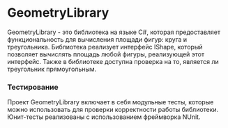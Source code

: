 # GeometryLibrary
GeometryLibrary - это библиотека на языке C#, которая предоставляет функциональность для вычисления площади фигур: круга и треугольника. Библиотека реализует интерфейс IShape, который позволяет вычислять площадь любой фигуры, реализующей этот интерфейс. Также в библиотеке доступна проверка на то, является ли треугольник прямоугольным.
### Тестирование
Проект GeometryLibrary включает в себя модульные тесты, которые можно использовать для проверки корректности работы библиотеки. Юнит-тесты реализованы с использованием фреймворка NUnit.
